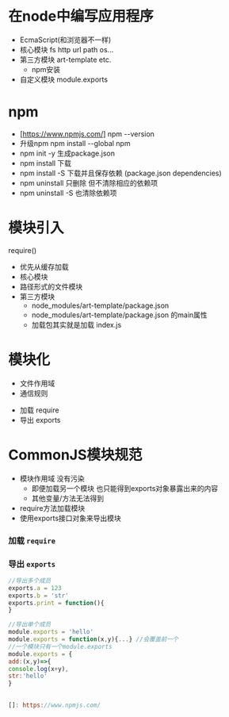 # 在node中编写应用程序 
- EcmaScript(和浏览器不一样)
- 核心模块 fs http url path os...
- 第三方模块 art-template etc.
  - npm安装
- 自定义模块  module.exports 

# npm
 - [https://www.npmjs.com/]
   npm --version
 - 升级npm
   npm install --global npm
 - npm init -y 生成package.json
 - npm install 下载
 - npm install -S 下载并且保存依赖 (package.json dependencies)
 - npm uninstall 只删除 但不清除相应的依赖项
 - npm uninstall -S 也清除依赖项
   
# 模块引入
require()
 * 优先从缓存加载
 * 核心模块
 * 路径形式的文件模块
 * 第三方模块
   - node_modules/art-template/package.json
   - node_modules/art-template/package.json 的main属性
   - 加载包其实就是加载 index.js

# 模块化
- 文件作用域
- 通信规则
 + 加载 require
 + 导出 exports

# CommonJS模块规范
- 模块作用域 没有污染
   - 即便加载另一个模块 也只能得到exports对象暴露出来的内容 
   - 其他变量/方法无法得到
- require方法加载模块
- 使用exports接口对象来导出模块

### 加载 `require`
### 导出 `exports`
```javascript
//导出多个成员
exports.a = 123
exports.b = 'str'
exports.print = function(){
}

//导出单个成员
module.exports = 'hello'
module.exports = function(x,y){...} //会覆盖前一个 
//一个模块只有一个module.exports 
module.exports = {
add:(x,y)=>{
console.log(x+y),
str:'hello'
}
 

[]: https://www.npmjs.com/
